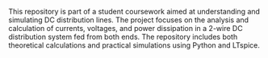 This repository is part of a student coursework aimed at understanding and simulating DC distribution lines. The project focuses on the analysis and calculation of currents, voltages, and power dissipation in a 2-wire DC distribution system fed from both ends. The repository includes both theoretical calculations and practical simulations using Python and LTspice.
